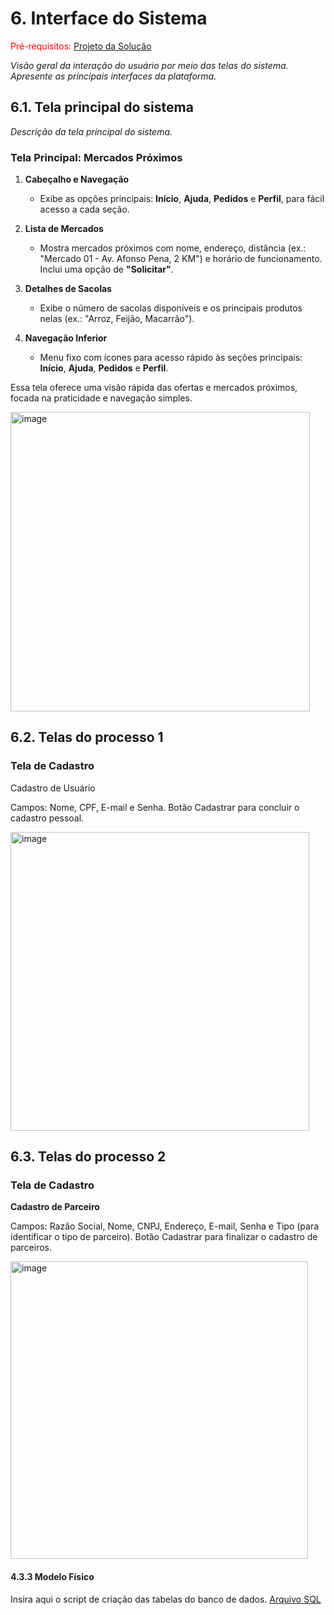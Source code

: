 
# 6. Interface do Sistema

<span style="color:red">Pré-requisitos: <a href="4-Projeto-Solucao.md"> Projeto da Solução</a></span>

_Visão geral da interação do usuário por meio das telas do sistema. Apresente as principais interfaces da plataforma._

## 6.1. Tela principal do sistema

_Descrição da tela principal do sistema._
### **Tela Principal:  Mercados Próximos**

1. **Cabeçalho e Navegação**
   - Exibe as opções principais: **Início**, **Ajuda**, **Pedidos** e **Perfil**, para fácil acesso a cada seção.

2. **Lista de Mercados**
   - Mostra mercados próximos com nome, endereço, distância (ex.: "Mercado 01 - Av. Afonso Pena, 2 KM") e horário de funcionamento. Inclui uma opção de **"Solicitar"**.

3. **Detalhes de Sacolas**
   - Exibe o número de sacolas disponíveis e os principais produtos nelas (ex.: "Arroz, Feijão, Macarrão").

4. **Navegação Inferior**
   - Menu fixo com ícones para acesso rápido às seções principais: **Início**, **Ajuda**, **Pedidos** e **Perfil**.

Essa tela oferece uma visão rápida das ofertas e mercados próximos, focada na praticidade e navegação simples.

<img width="479" alt="image" src="https://github.com/user-attachments/assets/7a9c85cc-02ae-44cb-aeb4-05ce81a9423a">


## 6.2. Telas do processo 1

### **Tela de Cadastro**

Cadastro de Usuário

Campos: Nome, CPF, E-mail e Senha.
Botão Cadastrar para concluir o cadastro pessoal.

<img width="478" alt="image" src="https://github.com/user-attachments/assets/3a5315f9-6c0d-4cfe-8070-ebbfd9c8f152">





## 6.3. Telas do processo 2

### **Tela de Cadastro**

**Cadastro de Parceiro**

Campos: Razão Social, Nome, CNPJ, Endereço, E-mail, Senha e Tipo (para identificar o tipo de parceiro).
Botão Cadastrar para finalizar o cadastro de parceiros.

<img width="476" alt="image" src="https://github.com/user-attachments/assets/ceb6bccc-cf4b-49fe-89e2-cf7919ff69c4">



#### 4.3.3 Modelo Físico

Insira aqui o script de criação das tabelas do banco de dados.
[Arquivo SQL](/src/db/CriacaoVazio.sql)
